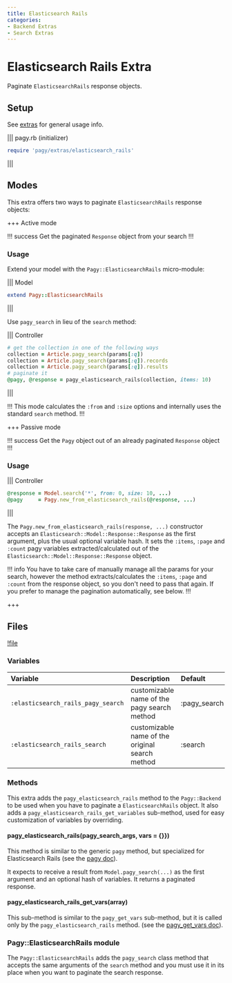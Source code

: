 ```yaml
---
title: Elasticsearch Rails
categories: 
- Backend Extras
- Search Extras
---
```


# Elasticsearch Rails Extra

Paginate `ElasticsearchRails` response objects.

## Setup

See [extras](/docs/extras.md) for general usage info.

||| pagy.rb (initializer)
```ruby
require 'pagy/extras/elasticsearch_rails'
```
|||

## Modes

This extra offers two ways to paginate `ElasticsearchRails` response objects:

+++ Active mode

!!! success
Get the paginated `Response` object from your search
!!!

### Usage

Extend your model with the `Pagy::ElasticsearchRails` micro-module:

||| Model
```ruby
extend Pagy::ElasticsearchRails
```
|||

Use `pagy_search` in lieu of the `search` method:

||| Controller
```ruby
# get the collection in one of the following ways
collection = Article.pagy_search(params[:q])
collection = Article.pagy_search(params[:q]).records
collection = Article.pagy_search(params[:q]).results
# paginate it
@pagy, @response = pagy_elasticsearch_rails(collection, items: 10)
```
|||

!!!
This mode calculates the `:from` and `:size` options and internally uses the standard `search` method.
!!!

+++ Passive mode

!!! success 
Get the `Pagy` object out of an already paginated `Response` object
!!!

### Usage

||| Controller
```ruby
@response = Model.search('*', from: 0, size: 10, ...)
@pagy     = Pagy.new_from_elasticsearch_rails(@response, ...)
```
|||

The `Pagy.new_from_elasticsearch_rails(response, ...)` constructor accepts an `Elasticsearch::Model::Response::Response` as the first argument, plus the usual optional variable hash. It sets the `:items`, `:page` and `:count` pagy variables extracted/calculated out of the `Elasticsearch::Model::Response::Response` object.

!!! info
You have to take care of manually manage all the params for your search, however the method extracts/calculates the `:items`, `:page` and `:count` from the response object, so you don't need to pass that again. If you prefer to manage the pagination automatically, see below.
!!!

+++

## Files

[!file](https://github.com/ddnexus/pagy/blob/master/lib/pagy/extras/elasticsearch_rails.rb)

### Variables

| Variable                           | Description                                     | Default      |
|:-----------------------------------|:------------------------------------------------|:-------------|
| `:elasticsearch_rails_pagy_search` | customizable name of the pagy search method     | :pagy_search |
| `:elasticsearch_rails_search`      | customizable name of the original search method | :search      |

### Methods

This extra adds the `pagy_elasticsearch_rails` method to the `Pagy::Backend` to be used when you have to paginate a `ElasticsearchRails` object. It also adds a `pagy_elasticsearch_rails_get_variables` sub-method, used for easy customization of variables by overriding.

#### pagy_elasticsearch_rails(pagy_search_args, vars = {}})

This method is similar to the generic `pagy` method, but specialized for Elasticsearch Rails (see the [pagy doc](/docs/api/backend.md#pagycollection-varsnil)).

It expects to receive a result from `Model.pagy_search(...)` as the first argument and an optional hash of variables. It returns a paginated response. 

#### pagy_elasticsearch_rails_get_vars(array)

This sub-method is similar to the `pagy_get_vars` sub-method, but it is called only by the `pagy_elasticsearch_rails` method. (see the [pagy_get_vars doc](/docs/api/backend.md#pagy_get_varscollection-vars)).

### Pagy::ElasticsearchRails module

The `Pagy::ElasticsearchRails` adds the `pagy_search` class method that accepts the same arguments of the `search` method and you must use it in its place when you want to paginate the search response.
